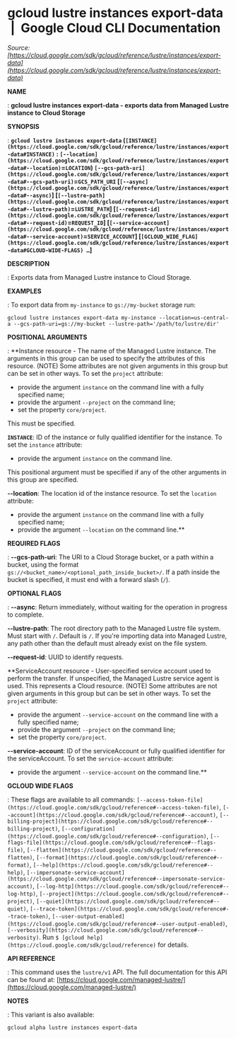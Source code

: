 # gcloud lustre instances export-data  |  Google Cloud CLI Documentation

*Source: [https://cloud.google.com/sdk/gcloud/reference/lustre/instances/export-data](https://cloud.google.com/sdk/gcloud/reference/lustre/instances/export-data)*

**NAME**

: **gcloud lustre instances export-data - exports data from Managed Lustre instance to Cloud Storage**

**SYNOPSIS**

: **`gcloud lustre instances export-data` (`[INSTANCE](https://cloud.google.com/sdk/gcloud/reference/lustre/instances/export-data#INSTANCE)` : `[--location](https://cloud.google.com/sdk/gcloud/reference/lustre/instances/export-data#--location)`=`LOCATION`) `[--gcs-path-uri](https://cloud.google.com/sdk/gcloud/reference/lustre/instances/export-data#--gcs-path-uri)`=`GCS_PATH_URI` [`[--async](https://cloud.google.com/sdk/gcloud/reference/lustre/instances/export-data#--async)`] [`[--lustre-path](https://cloud.google.com/sdk/gcloud/reference/lustre/instances/export-data#--lustre-path)`=`LUSTRE_PATH`] [`[--request-id](https://cloud.google.com/sdk/gcloud/reference/lustre/instances/export-data#--request-id)`=`REQUEST_ID`] [`[--service-account](https://cloud.google.com/sdk/gcloud/reference/lustre/instances/export-data#--service-account)`=`SERVICE_ACCOUNT`] [`[GCLOUD_WIDE_FLAG](https://cloud.google.com/sdk/gcloud/reference/lustre/instances/export-data#GCLOUD-WIDE-FLAGS) …`]**

**DESCRIPTION**

: Exports data from Managed Lustre instance to Cloud Storage.

**EXAMPLES**

: To export data from `my-instance` to `gs://my-bucket`
storage run:

```
gcloud lustre instances export-data my-instance --location=us-central-a --gcs-path-uri=gs://my-bucket --lustre-path='/path/to/lustre/dir'
```

**POSITIONAL ARGUMENTS**

: **Instance resource - The name of the Managed Lustre instance. The arguments in
this group can be used to specify the attributes of this resource. (NOTE) Some
attributes are not given arguments in this group but can be set in other ways.
To set the `project` attribute:

- provide the argument `instance` on the command line with a fully
specified name;
- provide the argument `--project` on the command line;
- set the property `core/project`.

This must be specified.

**`INSTANCE`**:
ID of the instance or fully qualified identifier for the instance.
To set the `instance` attribute:

- provide the argument `instance` on the command line.

This positional argument must be specified if any of the other arguments in this
group are specified.

**--location**:
The location id of the instance resource.
To set the `location` attribute:

- provide the argument `instance` on the command line with a fully
specified name;
- provide the argument `--location` on the command line.**

**REQUIRED FLAGS**

: **--gcs-path-uri**:
The URI to a Cloud Storage bucket, or a path within a bucket, using the format
`gs://<bucket_name>/<optional_path_inside_bucket>/`. If a
path inside the bucket is specified, it must end with a forward slash
(`/`).

**OPTIONAL FLAGS**

: **--async**:
Return immediately, without waiting for the operation in progress to complete.

**--lustre-path**:
The root directory path to the Managed Lustre file system. Must start with
`/`. Default is `/`. If you're importing data into Managed
Lustre, any path other than the default must already exist on the file system.

**--request-id**:
UUID to identify requests.

**ServiceAccount resource - User-specified service account used to perform the
transfer. If unspecified, the Managed Lustre service agent is used. This
represents a Cloud resource. (NOTE) Some attributes are not given arguments in
this group but can be set in other ways.
To set the `project` attribute:

- provide the argument `--service-account` on the command line with a
fully specified name;
- provide the argument `--project` on the command line;
- set the property `core/project`.

**--service-account**:
ID of the serviceAccount or fully qualified identifier for the serviceAccount.
To set the `service-account` attribute:

- provide the argument `--service-account` on the command line.**

**GCLOUD WIDE FLAGS**

: These flags are available to all commands: `[--access-token-file](https://cloud.google.com/sdk/gcloud/reference#--access-token-file)`,
`[--account](https://cloud.google.com/sdk/gcloud/reference#--account)`, `[--billing-project](https://cloud.google.com/sdk/gcloud/reference#--billing-project)`,
`[--configuration](https://cloud.google.com/sdk/gcloud/reference#--configuration)`,
`[--flags-file](https://cloud.google.com/sdk/gcloud/reference#--flags-file)`,
`[--flatten](https://cloud.google.com/sdk/gcloud/reference#--flatten)`, `[--format](https://cloud.google.com/sdk/gcloud/reference#--format)`, `[--help](https://cloud.google.com/sdk/gcloud/reference#--help)`, `[--impersonate-service-account](https://cloud.google.com/sdk/gcloud/reference#--impersonate-service-account)`,
`[--log-http](https://cloud.google.com/sdk/gcloud/reference#--log-http)`,
`[--project](https://cloud.google.com/sdk/gcloud/reference#--project)`, `[--quiet](https://cloud.google.com/sdk/gcloud/reference#--quiet)`, `[--trace-token](https://cloud.google.com/sdk/gcloud/reference#--trace-token)`, `[--user-output-enabled](https://cloud.google.com/sdk/gcloud/reference#--user-output-enabled)`,
`[--verbosity](https://cloud.google.com/sdk/gcloud/reference#--verbosity)`.
Run `$ [gcloud help](https://cloud.google.com/sdk/gcloud/reference)` for details.

**API REFERENCE**

: This command uses the `lustre/v1` API. The full documentation for
this API can be found at: [https://cloud.google.com/managed-lustre/](https://cloud.google.com/managed-lustre/)

**NOTES**

: This variant is also available:

```
gcloud alpha lustre instances export-data
```